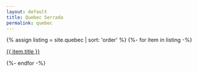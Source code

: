 ```yaml
---
layout: default
title: Quebec Serrada
permalink: quebec
---
```


{% assign listing = site.quebec | sort: 'order'  %}
{%- for item in listing -%}
  <p><a href="{{ item.url }}">{{ item.title }}</a></p>
{%- endfor -%}
